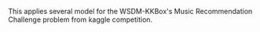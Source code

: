 This applies several model for the WSDM-KKBox's Music Recommendation Challenge problem from kaggle competition.
